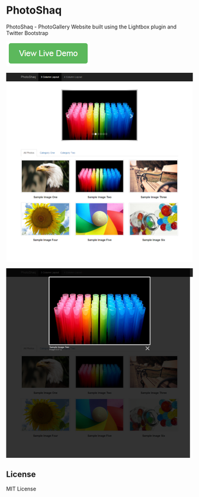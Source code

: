 # PhotoShaq
PhotoShaq - PhotoGallery Website built using the Lightbox plugin and Twitter Bootstrap

[![alt tag](https://github.com/Jyotsna-Singh/SearchVidz-YoutubeAPI/blob/master/img/green-button.PNG)](https://jyotsnasingh.com/projects/Bootstrap/PhotoShaq/)

![alt text](https://github.com/Jyotsna-Singh/PhotoShaq/blob/master/img/PhotoShaq-Home.png "Home")   

![alt text](https://github.com/Jyotsna-Singh/PhotoShaq/blob/master/img/PhotoShaq-Lightbox.png "Lightbox") 

## License
MIT License
